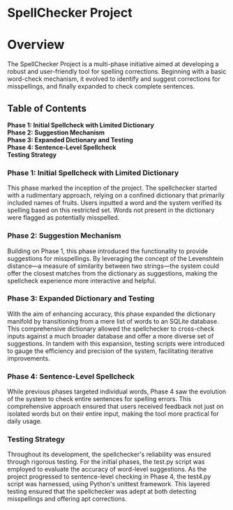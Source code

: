 <h1><b>SpellChecker Project</b></h1>

<h1><b>Overview</b></h1>

The SpellChecker Project is a multi-phase initiative aimed at developing a robust and user-friendly tool for spelling corrections. Beginning with a basic word-check mechanism, it evolved to identify and suggest corrections for misspellings, and finally expanded to check complete sentences.

<h2>Table of Contents</h2>

<b>Phase 1: Initial Spellcheck with Limited Dictionary</b><br>
<b>Phase 2: Suggestion Mechanism</b><br>
<b>Phase 3: Expanded Dictionary and Testing</b><br>
<b>Phase 4: Sentence-Level Spellcheck</b><br>
<b>Testing Strategy</b><br>
<a name="phase-1"></a>

<h3><b>Phase 1: Initial Spellcheck with Limited Dictionary</b></h3>

This phase marked the inception of the project. The spellchecker started with a rudimentary approach, relying on a confined dictionary that primarily included names of fruits. Users inputted a word and the system verified its spelling based on this restricted set. Words not present in the dictionary were flagged as potentially misspelled.

<a name="phase-2"></a>

<h3><b>Phase 2: Suggestion Mechanism</b></h3>

Building on Phase 1, this phase introduced the functionality to provide suggestions for misspellings. By leveraging the concept of the Levenshtein distance—a measure of similarity between two strings—the system could offer the closest matches from the dictionary as suggestions, making the spellcheck experience more interactive and helpful.

<a name="phase-3"></a>

<h3><b>Phase 3: Expanded Dictionary and Testing</b></h3>

With the aim of enhancing accuracy, this phase expanded the dictionary manifold by transitioning from a mere list of words to an SQLite database. This comprehensive dictionary allowed the spellchecker to cross-check inputs against a much broader database and offer a more diverse set of suggestions. In tandem with this expansion, testing scripts were introduced to gauge the efficiency and precision of the system, facilitating iterative improvements.

<a name="phase-4"></a>

<h3><b>Phase 4: Sentence-Level Spellcheck</b></h3>

While previous phases targeted individual words, Phase 4 saw the evolution of the system to check entire sentences for spelling errors. This comprehensive approach ensured that users received feedback not just on isolated words but on their entire input, making the tool more practical for daily usage.

<a name="testing"></a>

<h3><b>Testing Strategy</b></h3>

Throughout its development, the spellchecker's reliability was ensured through rigorous testing. For the initial phases, the test.py script was employed to evaluate the accuracy of word-level suggestions. As the project progressed to sentence-level checking in Phase 4, the test4.py script was harnessed, using Python's unittest framework. This layered testing ensured that the spellchecker was adept at both detecting misspellings and offering apt corrections.
